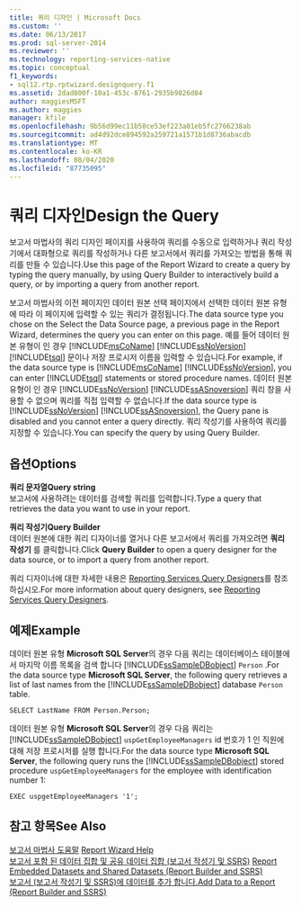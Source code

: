```yaml
---
title: 쿼리 디자인 | Microsoft Docs
ms.custom: ''
ms.date: 06/13/2017
ms.prod: sql-server-2014
ms.reviewer: ''
ms.technology: reporting-services-native
ms.topic: conceptual
f1_keywords:
- sql12.rtp.rptwizard.designquery.f1
ms.assetid: 2dad800f-10a1-453c-8761-2935b9826d84
author: maggiesMSFT
ms.author: maggies
manager: kfile
ms.openlocfilehash: 9b56d99ec11b50ce53ef223a01eb5fc2766238ab
ms.sourcegitcommit: ad4d92dce894592a259721a1571b1d8736abacdb
ms.translationtype: MT
ms.contentlocale: ko-KR
ms.lasthandoff: 08/04/2020
ms.locfileid: "87735095"
---
```

# <a name="design-the-query"></a><span data-ttu-id="85566-102">쿼리 디자인</span><span class="sxs-lookup"><span data-stu-id="85566-102">Design the Query</span></span>
  <span data-ttu-id="85566-103">보고서 마법사의 쿼리 디자인 페이지를 사용하여 쿼리를 수동으로 입력하거나 쿼리 작성기에서 대화형으로 쿼리를 작성하거나 다른 보고서에서 쿼리를 가져오는 방법을 통해 쿼리를 만들 수 있습니다.</span><span class="sxs-lookup"><span data-stu-id="85566-103">Use this page of the Report Wizard to create a query by typing the query manually, by using Query Builder to interactively build a query, or by importing a query from another report.</span></span>  
  
 <span data-ttu-id="85566-104">보고서 마법사의 이전 페이지인 데이터 원본 선택 페이지에서 선택한 데이터 원본 유형에 따라 이 페이지에 입력할 수 있는 쿼리가 결정됩니다.</span><span class="sxs-lookup"><span data-stu-id="85566-104">The data source type you chose on the Select the Data Source page, a previous page in the Report Wizard, determines the query you can enter on this page.</span></span> <span data-ttu-id="85566-105">예를 들어 데이터 원본 유형이 인 경우 [!INCLUDE[msCoName](../includes/msconame-md.md)] [!INCLUDE[ssNoVersion](../includes/ssnoversion-md.md)] [!INCLUDE[tsql](../includes/tsql-md.md)] 문이나 저장 프로시저 이름을 입력할 수 있습니다.</span><span class="sxs-lookup"><span data-stu-id="85566-105">For example, if the data source type is [!INCLUDE[msCoName](../includes/msconame-md.md)] [!INCLUDE[ssNoVersion](../includes/ssnoversion-md.md)], you can enter [!INCLUDE[tsql](../includes/tsql-md.md)] statements or stored procedure names.</span></span> <span data-ttu-id="85566-106">데이터 원본 유형이 인 경우 [!INCLUDE[ssNoVersion](../includes/ssnoversion-md.md)] [!INCLUDE[ssASnoversion](../includes/ssasnoversion-md.md)] 쿼리 창을 사용할 수 없으며 쿼리를 직접 입력할 수 없습니다.</span><span class="sxs-lookup"><span data-stu-id="85566-106">If the data source type is [!INCLUDE[ssNoVersion](../includes/ssnoversion-md.md)] [!INCLUDE[ssASnoversion](../includes/ssasnoversion-md.md)], the Query pane is disabled and you cannot enter a query directly.</span></span> <span data-ttu-id="85566-107">쿼리 작성기를 사용하여 쿼리를 지정할 수 있습니다.</span><span class="sxs-lookup"><span data-stu-id="85566-107">You can specify the query by using Query Builder.</span></span>  
  
## <a name="options"></a><span data-ttu-id="85566-108">옵션</span><span class="sxs-lookup"><span data-stu-id="85566-108">Options</span></span>  
 <span data-ttu-id="85566-109">**쿼리 문자열**</span><span class="sxs-lookup"><span data-stu-id="85566-109">**Query string**</span></span>  
 <span data-ttu-id="85566-110">보고서에 사용하려는 데이터를 검색할 쿼리를 입력합니다.</span><span class="sxs-lookup"><span data-stu-id="85566-110">Type a query that retrieves the data you want to use in your report.</span></span>  
  
 <span data-ttu-id="85566-111">**쿼리 작성기**</span><span class="sxs-lookup"><span data-stu-id="85566-111">**Query Builder**</span></span>  
 <span data-ttu-id="85566-112">데이터 원본에 대한 쿼리 디자이너를 열거나 다른 보고서에서 쿼리를 가져오려면 **쿼리 작성기** 를 클릭합니다.</span><span class="sxs-lookup"><span data-stu-id="85566-112">Click **Query Builder** to open a query designer for the data source, or to import a query from another report.</span></span>  
  
 <span data-ttu-id="85566-113">쿼리 디자이너에 대한 자세한 내용은 [Reporting Services Query Designers](../../2014/reporting-services/reporting-services-query-designers.md)를 참조하십시오.</span><span class="sxs-lookup"><span data-stu-id="85566-113">For more information about query designers, see [Reporting Services Query Designers](../../2014/reporting-services/reporting-services-query-designers.md).</span></span>  
  
## <a name="example"></a><span data-ttu-id="85566-114">예제</span><span class="sxs-lookup"><span data-stu-id="85566-114">Example</span></span>  
 <span data-ttu-id="85566-115">데이터 원본 유형 **Microsoft SQL Server**의 경우 다음 쿼리는 데이터베이스 테이블에서 마지막 이름 목록을 검색 합니다 [!INCLUDE[ssSampleDBobject](../includes/sssampledbobject-md.md)] `Person` .</span><span class="sxs-lookup"><span data-stu-id="85566-115">For the data source type **Microsoft SQL Server**, the following query retrieves a list of last names from the [!INCLUDE[ssSampleDBobject](../includes/sssampledbobject-md.md)] database `Person` table.</span></span>  
  
```  
SELECT LastName FROM Person.Person;  
```  
  
 <span data-ttu-id="85566-116">데이터 원본 유형 **Microsoft SQL Server**의 경우 다음 쿼리는 [!INCLUDE[ssSampleDBobject](../includes/sssampledbobject-md.md)] `uspGetEmployeeManagers` id 번호가 1 인 직원에 대해 저장 프로시저를 실행 합니다.</span><span class="sxs-lookup"><span data-stu-id="85566-116">For the data source type **Microsoft SQL Server**, the following query runs the [!INCLUDE[ssSampleDBobject](../includes/sssampledbobject-md.md)] stored procedure `uspGetEmployeeManagers` for the employee with identification number 1:</span></span>  
  
```  
EXEC uspgetEmployeeManagers '1';  
```  
  
## <a name="see-also"></a><span data-ttu-id="85566-117">참고 항목</span><span class="sxs-lookup"><span data-stu-id="85566-117">See Also</span></span>  
 <span data-ttu-id="85566-118">[보고서 마법사 도움말](../../2014/reporting-services/report-wizard-help.md) </span><span class="sxs-lookup"><span data-stu-id="85566-118">[Report Wizard Help](../../2014/reporting-services/report-wizard-help.md) </span></span>  
 <span data-ttu-id="85566-119">[보고서 포함 된 데이터 집합 및 공유 데이터 집합 &#40;보고서 작성기 및 SSRS&#41;](report-data/report-embedded-datasets-and-shared-datasets-report-builder-and-ssrs.md) </span><span class="sxs-lookup"><span data-stu-id="85566-119">[Report Embedded Datasets and Shared Datasets &#40;Report Builder and SSRS&#41;](report-data/report-embedded-datasets-and-shared-datasets-report-builder-and-ssrs.md) </span></span>  
 [<span data-ttu-id="85566-120">보고서 &#40;보고서 작성기 및 SSRS&#41;에 데이터를 추가 합니다.</span><span class="sxs-lookup"><span data-stu-id="85566-120">Add Data to a Report &#40;Report Builder and SSRS&#41;</span></span>](report-data/report-datasets-ssrs.md)  
  
  
